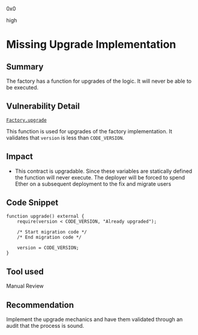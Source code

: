 0x0

high

# Missing Upgrade Implementation

## Summary

The factory has a function for upgrades of the logic. It will never be able to be executed.

## Vulnerability Detail

[`Factory.upgrade`](https://github.com/sherlock-audit/2022-10-nftport/blob/main/evm-minting-master/contracts/Factory.sol#L114
)

This function is used for upgrades of the factory implementation. It validates that `version` is less than `CODE_VERSION`. 

## Impact

- This contract is upgradable. Since these variables are statically defined the function will never execute. The deployer will be forced to spend Ether on a subsequent deployment to the fix and migrate users

## Code Snippet

```solidity
function upgrade() external {
    require(version < CODE_VERSION, "Already upgraded");

    /* Start migration code */
    /* End migration code */

    version = CODE_VERSION;
}
```

## Tool used

Manual Review

## Recommendation

Implement the upgrade mechanics and have them validated through an audit that the process is sound.